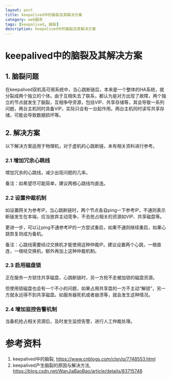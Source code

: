 ```yaml
---
layout: post
title: keepalived中的脑裂及其解决方案
category: web服务
tags: [keepalived, 脑裂]
description: keepalived中的脑裂及其解决方案
---
```



# keepalived中的脑裂及其解决方案

## 1. 脑裂问题

在keepalived双机高可用系统中，当心跳断链后，本来是一个整体的HA系统，就分裂成两个独立的个体。由于互相失去了联系，都认为是对方出现了故障，两个独立的节点就发生了脑裂，互相争夺资源，包括VIP、共享存储等，其会导致一系列问题，两台主机同时具备VIP，实际只会有一台起作用。两台主机同时读写共享存储，可能会导致数据损坏等。

## 2. 解决方案

以下解决方案适用于物理机，对于虚机的心跳断链，未有相关资料进行参考。

### 2.1 增加冗余心跳线

增加冗余的心跳线，减少出现问题的几率。

备注：如希望尽可能简单，建议两根心跳线均直连。

### 2.2 设置仲裁机制

如设置网关为参考IP，当心跳断链时，两个节点各自ping一下参考IP，不通则表示断链发生在本端，应当放弃主动竞争，不去抢占相关的资源如VIP、共享磁盘等。

更进一步，可以让ping不通参考IP的一方尝试重启，如果不通则继续重启，如果心跳恢复则成为备机。

备注：心跳线需要经过交换机才能使用这种仲裁IP。建议设置两个心跳，一根直连，一根经交换机，额外再加上这种仲裁机制。

### 2.3 启用磁盘锁

正在服务一方锁住共享磁盘，心跳断链时，另一方抢不走被加锁的磁盘资源。

但使用锁磁盘也会有一个不小的问题，如果占用共享盘的一方不主动“解锁”，另一方就永远得不到共享磁盘。如服务器死机或者崩溃等，就会发生这种情况。

### 2.4 增加监控告警机制

当备机抢占相关资源后，及时发生监控告警，进行人工仲裁处理。

# 参考资料
1. keepalived中的脑裂, https://www.cnblogs.com/clsn/p/7748553.html
2. keepalived产生脑裂的原因与解决方法, https://blog.csdn.net/WanJiaBaoBao/article/details/83715748
